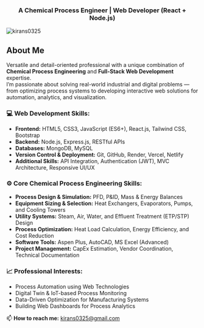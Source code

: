 <h3 align="center">A Chemical Process Engineer | Web Developer (React + Node.js)</h3>
<p align="left">
  <img src="https://komarev.com/ghpvc/?username=kirans0325&label=Profile%20views&color=0e75b6&style=flat" alt="kirans0325" />
</p>

## About Me

Versatile and detail-oriented professional with a unique combination of **Chemical Process Engineering** and **Full-Stack Web Development** expertise.  
I’m passionate about solving real-world industrial and digital problems — from optimizing process systems to developing interactive web solutions for automation, analytics, and visualization.

### 💻 Web Development Skills:

- **Frontend:** HTML5, CSS3, JavaScript (ES6+), React.js, Tailwind CSS, Bootstrap  
- **Backend:** Node.js, Express.js, RESTful APIs  
- **Databases:** MongoDB, MySQL  
- **Version Control & Deployment:** Git, GitHub, Render, Vercel, Netlify  
- **Additional Skills:** API Integration, Authentication (JWT), MVC Architecture, Responsive UI/UX  

### ⚙️ Core Chemical Process Engineering Skills:

- **Process Design & Simulation:** PFD, P&ID, Mass & Energy Balances  
- **Equipment Sizing & Selection:** Heat Exchangers, Evaporators, Pumps, and Cooling Towers  
- **Utility Systems:** Steam, Air, Water, and Effluent Treatment (ETP/STP) Design  
- **Process Optimization:** Heat Load Calculation, Energy Efficiency, and Cost Reduction  
- **Software Tools:** Aspen Plus, AutoCAD, MS Excel (Advanced)  
- **Project Management:** CapEx Estimation, Vendor Coordination, Technical Documentation  

### 📈 Professional Interests:

- Process Automation using Web Technologies  
- Digital Twin & IoT-based Process Monitoring  
- Data-Driven Optimization for Manufacturing Systems  
- Building Web Dashboards for Process Analytics  

📫 **How to reach me:** [kirans0325@gmail.com](mailto:kirans0325@gmail.com)

